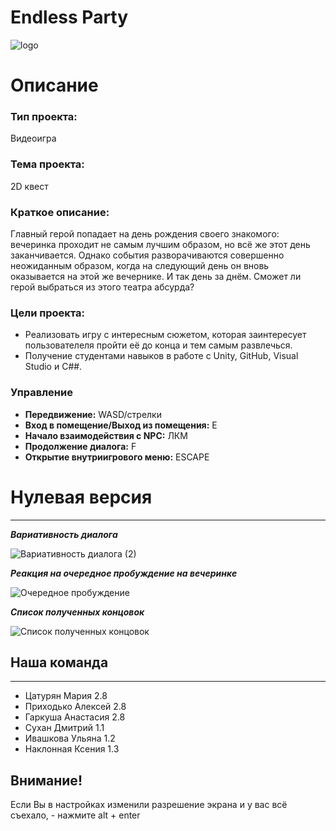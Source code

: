 # Endless Party
![logo](https://user-images.githubusercontent.com/76452124/205464136-830946a4-a0be-4bee-b59e-88d9391ac6cf.png)
# **Описание**
### **Тип проекта:**
Видеоигра

### **Тема проекта:** 
2D квест

### **Краткое описание:** 
Главный герой попадает на день рождения своего знакомого: вечеринка проходит не самым лучшим образом, но всё же этот день заканчивается. Однако события разворачиваются совершенно неожиданным образом, когда на следующий день он вновь оказывается на этой же вечернике.
И так день за днём.
Сможет ли герой выбраться из этого театра абсурда?

### **Цели проекта:**

- Реализовать игру с интересным сюжетом, которая заинтересует пользователеля пройти её до конца и тем самым развлечься.
- Получение студентами навыков в работе с Unity, GitHub, Visual Studio и C##.

### **Управление**
 * **Передвижение:** WASD/стрелки
 * **Вход в помещение/Выход из помещения:** E
 * **Начало взаимодействия с NPC:** ЛКМ
 * **Продолжение диалога:** F
 * **Открытие внутриигрового меню:** ESCAPE

# **Нулевая версия**
____

*__Вариативность диалога__*

![Вариативность диалога (2)](https://user-images.githubusercontent.com/76452124/205465156-3e4e2eab-5206-4657-b257-cde6f3bb0135.png)

*__Реакция на очередное пробуждение на вечеринке__*

![Очередное пробуждение](https://user-images.githubusercontent.com/76452124/205465090-e0323cd0-e1ea-4612-8f8e-c7c4262c256a.png)

*__Список полученных концовок__*

![Список полученных концовок](https://user-images.githubusercontent.com/76452124/205464878-26617ee3-fb27-43fd-be8a-97072402539b.png)


## **Наша команда**
____
- Цатурян Мария 2.8
- Приходько Алексей 2.8
- Гаркуша Анастасия 2.8
- Сухан Дмитрий 1.1
- Ивашкова Ульяна 1.2
- Наклонная Ксения 1.3

## **Внимание!**
Если Вы в настройках изменили разрешение экрана и у вас всё съехало, - нажмите alt + enter
